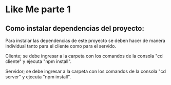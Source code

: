 # Like Me parte 1

## Como instalar dependencias del proyecto:
Para instalar las dependencias de este proyecto se deben hacer de manera individual tanto para el cliente como para el servido.

Cliente; se debe ingresar a la carpeta con los comandos de la consola "cd cliente" y ejecuta "npm install".

Servidor; se debe ingresar a la carpeta con los comandos de la consola "cd server" y ejecuta "npm install".